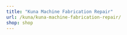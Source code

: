 ```yaml
---
title: "Kuna Machine Fabrication Repair"
url: /kuna/kuna-machine-fabrication-repair/
shop: shop
---
```

